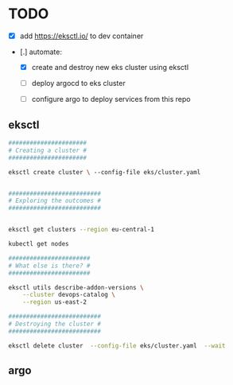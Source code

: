 # TODO
- [X] add https://eksctl.io/ to dev container
- [.] automate:
    - [X] create and destroy new eks cluster using eksctl
    - [ ] deploy argocd to eks cluster 
    - [ ] configure argo to deploy services from this repo


## eksctl

```bash
######################
# Creating a cluster #
######################

eksctl create cluster \ --config-file eks/cluster.yaml 


##########################
# Exploring the outcomes #
##########################


eksctl get clusters --region eu-central-1

kubectl get nodes

#######################
# What else is there? #
#######################

eksctl utils describe-addon-versions \
    --cluster devops-catalog \
    --region us-east-2

##########################
# Destroying the cluster #
##########################

eksctl delete cluster  --config-file eks/cluster.yaml  --wait
```

## argo
